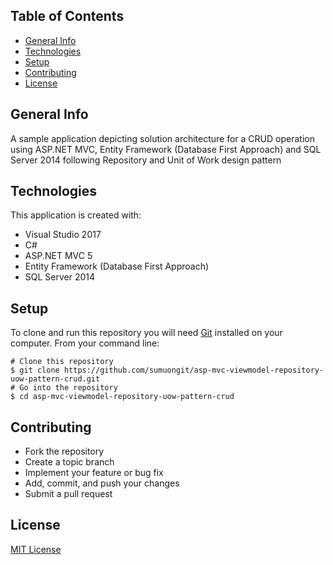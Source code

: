 ## Table of Contents
* [General Info](#general-info)
* [Technologies](#technologies)
* [Setup](#setup)
* [Contributing](#contributing)
* [License](#license)

## General Info
A sample application depicting solution architecture for a CRUD operation using ASP.NET MVC, Entity Framework (Database First Approach) and SQL Server 2014 following Repository and Unit of Work design pattern

## Technologies
This application is created with:
* Visual Studio 2017
* C# 
* ASP.NET MVC 5
* Entity Framework (Database First Approach)
* SQL Server 2014
	
## Setup
To clone and run this repository you will need [Git](https://git-scm.com/) installed on your computer. From your command line:

```
# Clone this repository
$ git clone https://github.com/sumuongit/asp-mvc-viewmodel-repository-uow-pattern-crud.git
# Go into the repository
$ cd asp-mvc-viewmodel-repository-uow-pattern-crud
```

## Contributing
* Fork the repository
* Create a topic branch
* Implement your feature or bug fix
* Add, commit, and push your changes
* Submit a pull request

## License
[MIT License](https://github.com/sumuongit/asp-mvc-viewmodel-repository-uow-pattern-crud/blob/master/LICENSE)
